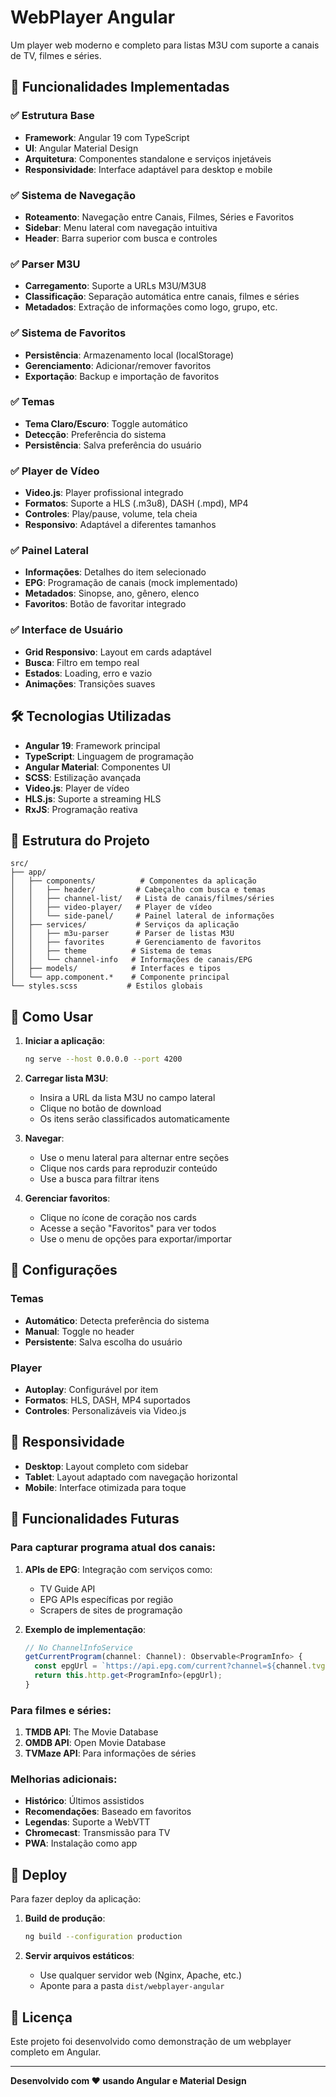 # WebPlayer Angular

Um player web moderno e completo para listas M3U com suporte a canais de TV, filmes e séries.

## 🚀 Funcionalidades Implementadas

### ✅ Estrutura Base
- **Framework**: Angular 19 com TypeScript
- **UI**: Angular Material Design
- **Arquitetura**: Componentes standalone e serviços injetáveis
- **Responsividade**: Interface adaptável para desktop e mobile

### ✅ Sistema de Navegação
- **Roteamento**: Navegação entre Canais, Filmes, Séries e Favoritos
- **Sidebar**: Menu lateral com navegação intuitiva
- **Header**: Barra superior com busca e controles

### ✅ Parser M3U
- **Carregamento**: Suporte a URLs M3U/M3U8
- **Classificação**: Separação automática entre canais, filmes e séries
- **Metadados**: Extração de informações como logo, grupo, etc.

### ✅ Sistema de Favoritos
- **Persistência**: Armazenamento local (localStorage)
- **Gerenciamento**: Adicionar/remover favoritos
- **Exportação**: Backup e importação de favoritos

### ✅ Temas
- **Tema Claro/Escuro**: Toggle automático
- **Detecção**: Preferência do sistema
- **Persistência**: Salva preferência do usuário

### ✅ Player de Vídeo
- **Video.js**: Player profissional integrado
- **Formatos**: Suporte a HLS (.m3u8), DASH (.mpd), MP4
- **Controles**: Play/pause, volume, tela cheia
- **Responsivo**: Adaptável a diferentes tamanhos

### ✅ Painel Lateral
- **Informações**: Detalhes do item selecionado
- **EPG**: Programação de canais (mock implementado)
- **Metadados**: Sinopse, ano, gênero, elenco
- **Favoritos**: Botão de favoritar integrado

### ✅ Interface de Usuário
- **Grid Responsivo**: Layout em cards adaptável
- **Busca**: Filtro em tempo real
- **Estados**: Loading, erro e vazio
- **Animações**: Transições suaves

## 🛠️ Tecnologias Utilizadas

- **Angular 19**: Framework principal
- **TypeScript**: Linguagem de programação
- **Angular Material**: Componentes UI
- **SCSS**: Estilização avançada
- **Video.js**: Player de vídeo
- **HLS.js**: Suporte a streaming HLS
- **RxJS**: Programação reativa

## 📁 Estrutura do Projeto

```
src/
├── app/
│   ├── components/          # Componentes da aplicação
│   │   ├── header/         # Cabeçalho com busca e temas
│   │   ├── channel-list/   # Lista de canais/filmes/séries
│   │   ├── video-player/   # Player de vídeo
│   │   └── side-panel/     # Painel lateral de informações
│   ├── services/           # Serviços da aplicação
│   │   ├── m3u-parser      # Parser de listas M3U
│   │   ├── favorites       # Gerenciamento de favoritos
│   │   ├── theme          # Sistema de temas
│   │   └── channel-info   # Informações de canais/EPG
│   ├── models/            # Interfaces e tipos
│   └── app.component.*    # Componente principal
└── styles.scss           # Estilos globais
```

## 🎯 Como Usar

1. **Iniciar a aplicação**:
   ```bash
   ng serve --host 0.0.0.0 --port 4200
   ```

2. **Carregar lista M3U**:
   - Insira a URL da lista M3U no campo lateral
   - Clique no botão de download
   - Os itens serão classificados automaticamente

3. **Navegar**:
   - Use o menu lateral para alternar entre seções
   - Clique nos cards para reproduzir conteúdo
   - Use a busca para filtrar itens

4. **Gerenciar favoritos**:
   - Clique no ícone de coração nos cards
   - Acesse a seção "Favoritos" para ver todos
   - Use o menu de opções para exportar/importar

## 🔧 Configurações

### Temas
- **Automático**: Detecta preferência do sistema
- **Manual**: Toggle no header
- **Persistente**: Salva escolha do usuário

### Player
- **Autoplay**: Configurável por item
- **Formatos**: HLS, DASH, MP4 suportados
- **Controles**: Personalizáveis via Video.js

## 📱 Responsividade

- **Desktop**: Layout completo com sidebar
- **Tablet**: Layout adaptado com navegação horizontal
- **Mobile**: Interface otimizada para toque

## 🔮 Funcionalidades Futuras

### Para capturar programa atual dos canais:
1. **APIs de EPG**: Integração com serviços como:
   - TV Guide API
   - EPG APIs específicas por região
   - Scrapers de sites de programação

2. **Exemplo de implementação**:
   ```typescript
   // No ChannelInfoService
   getCurrentProgram(channel: Channel): Observable<ProgramInfo> {
     const epgUrl = `https://api.epg.com/current?channel=${channel.tvgId}`;
     return this.http.get<ProgramInfo>(epgUrl);
   }
   ```

### Para filmes e séries:
1. **TMDB API**: The Movie Database
2. **OMDB API**: Open Movie Database
3. **TVMaze API**: Para informações de séries

### Melhorias adicionais:
- **Histórico**: Últimos assistidos
- **Recomendações**: Baseado em favoritos
- **Legendas**: Suporte a WebVTT
- **Chromecast**: Transmissão para TV
- **PWA**: Instalação como app

## 🚀 Deploy

Para fazer deploy da aplicação:

1. **Build de produção**:
   ```bash
   ng build --configuration production
   ```

2. **Servir arquivos estáticos**:
   - Use qualquer servidor web (Nginx, Apache, etc.)
   - Aponte para a pasta `dist/webplayer-angular`

## 📄 Licença

Este projeto foi desenvolvido como demonstração de um webplayer completo em Angular.

---

**Desenvolvido com ❤️ usando Angular e Material Design**

